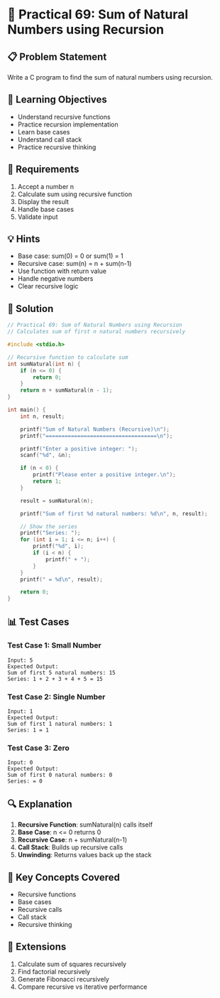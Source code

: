 # 🎯 Practical 69: Sum of Natural Numbers using Recursion

## 📋 Problem Statement

Write a C program to find the sum of natural numbers using recursion.

## 🎯 Learning Objectives

- Understand recursive functions
- Practice recursion implementation
- Learn base cases
- Understand call stack
- Practice recursive thinking

## 📝 Requirements

1. Accept a number n
2. Calculate sum using recursive function
3. Display the result
4. Handle base cases
5. Validate input

## 💡 Hints

- Base case: sum(0) = 0 or sum(1) = 1
- Recursive case: sum(n) = n + sum(n-1)
- Use function with return value
- Handle negative numbers
- Clear recursive logic

## 🔧 Solution

```c
// Practical 69: Sum of Natural Numbers using Recursion
// Calculates sum of first n natural numbers recursively

#include <stdio.h>

// Recursive function to calculate sum
int sumNatural(int n) {
    if (n <= 0) {
        return 0;
    }
    return n + sumNatural(n - 1);
}

int main() {
    int n, result;

    printf("Sum of Natural Numbers (Recursive)\n");
    printf("===================================\n");

    printf("Enter a positive integer: ");
    scanf("%d", &n);

    if (n < 0) {
        printf("Please enter a positive integer.\n");
        return 1;
    }

    result = sumNatural(n);

    printf("Sum of first %d natural numbers: %d\n", n, result);

    // Show the series
    printf("Series: ");
    for (int i = 1; i <= n; i++) {
        printf("%d", i);
        if (i < n) {
            printf(" + ");
        }
    }
    printf(" = %d\n", result);

    return 0;
}
```

## 📊 Test Cases

### Test Case 1: Small Number
```
Input: 5
Expected Output:
Sum of first 5 natural numbers: 15
Series: 1 + 2 + 3 + 4 + 5 = 15
```

### Test Case 2: Single Number
```
Input: 1
Expected Output:
Sum of first 1 natural numbers: 1
Series: 1 = 1
```

### Test Case 3: Zero
```
Input: 0
Expected Output:
Sum of first 0 natural numbers: 0
Series: = 0
```

## 🔍 Explanation

1. **Recursive Function**: sumNatural(n) calls itself
2. **Base Case**: n <= 0 returns 0
3. **Recursive Case**: n + sumNatural(n-1)
4. **Call Stack**: Builds up recursive calls
5. **Unwinding**: Returns values back up the stack

## 🎯 Key Concepts Covered

- Recursive functions
- Base cases
- Recursive calls
- Call stack
- Recursive thinking

## 🚀 Extensions

1. Calculate sum of squares recursively
2. Find factorial recursively
3. Generate Fibonacci recursively
4. Compare recursive vs iterative performance